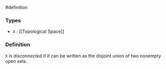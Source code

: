 #definition
### Types
- `X` : [[Topological Space]]
### Definition
`X` is *disconnected* if it can be written as the disjoint union of two nonempty open sets.